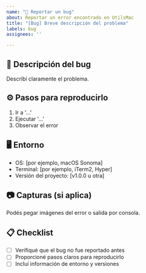 ```yaml
---
name: "🐞 Reportar un bug"
about: Reportar un error encontrado en UtilsMac
title: "[Bug] Breve descripción del problema"
labels: bug
assignees: ''

---
```


## 🐛 Descripción del bug
Describí claramente el problema.

## ⚙️ Pasos para reproducirlo
1. Ir a '...'
2. Ejecutar '...'
3. Observar el error

## 🖥️ Entorno
- OS: [por ejemplo, macOS Sonoma]
- Terminal: [por ejemplo, iTerm2, Hyper]
- Versión del proyecto: [v1.0.0 u otra]

## 📷 Capturas (si aplica)
Podés pegar imágenes del error o salida por consola.

## 📋 Checklist
- [ ] Verifiqué que el bug no fue reportado antes
- [ ] Proporcioné pasos claros para reproducirlo
- [ ] Incluí información de entorno y versiones